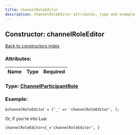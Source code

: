 ```yaml
---
title: channelRoleEditor
description: channelRoleEditor attributes, type and example
---
```

## Constructor: channelRoleEditor  
[Back to constructors index](index.md)



### Attributes:

| Name     |    Type       | Required |
|----------|:-------------:|---------:|



### Type: [ChannelParticipantRole](../types/ChannelParticipantRole.md)


### Example:

```
$channelRoleEditor = ['_' => 'channelRoleEditor', ];
```  

Or, if you're into Lua:  


```
channelRoleEditor={_='channelRoleEditor', }

```


